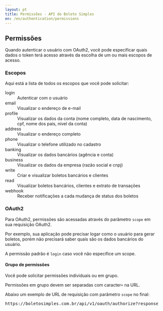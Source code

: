 ```yaml
---
layout: pt
title: Permissões - API do Boleto Simples
en: /en/authentication/permissions
---
```


## Permissões

Quando autenticar o usuário com OAuth2, você pode especificar quais dados o token terá acesso através da escolha de um ou mais escopos de acesso.

### Escopos

Aqui está a lista de todos os escopos que você pode solicitar:

<dl class="dl-horizontal">
  <dt>login</dt>
  <dd>Autenticar com o usuário</dd>
  <dt>email</dt>
  <dd>Visualizar o endereço de e-mail</dd>
  <dt>profile</dt>
  <dd>Visualizar os dados da conta (nome completo, data de nascimento, cpf, nome dos pais, nível da conta)</dd>
  <dt>address</dt>
  <dd>Visualizar o endereço completo</dd>
  <dt>phone</dt>
  <dd>Visualizar o telefone utilizado no cadastro</dd>
  <dt>banking</dt>
  <dd>Visualizar os dados bancários (agência e conta)</dd>
  <dt>business</dt>
  <dd>Visualizar os dados da empresa (razão social e cnpj)</dd>
  <dt>write</dt>
  <dd>Criar e visualizar boletos bancários e clientes</dd>
  <dt>read</dt>
  <dd>Visualizar boletos bancários, clientes e extrato de transações</dd>
  <dt>webhook</dt>
  <dd>Receber notificações a cada mudança de status dos boletos</dd>
</dl>

### OAuth2

Para OAuth2, permissões são acessadas através do parâmetro `scope` em sua requisição OAuth2.

Por exemplo, sua aplicação pode precisar logar como o usuário para gerar boletos, porém não precisará saber quais são os dados bancários do usuário.

A permissão padrão é `login` caso você não especifice um scope.

#### Grupo de permissões

Você pode solicitar permissões individuais ou em grupo.

Permissões em grupo devem ser separadas com caracter`+` na URL.

Abaixo um exemplo de URL de requisição com parâmetro `scope` no final:

<pre class="html">https://boletosimples.com.br/api/v1/oauth/authorize?response_type=code&amp;client_id=YOUR_CLIENT_ID&amp;redirect_uri=YOUR_CALLBACK_URL&amp;scope=login+email+profile</pre>
